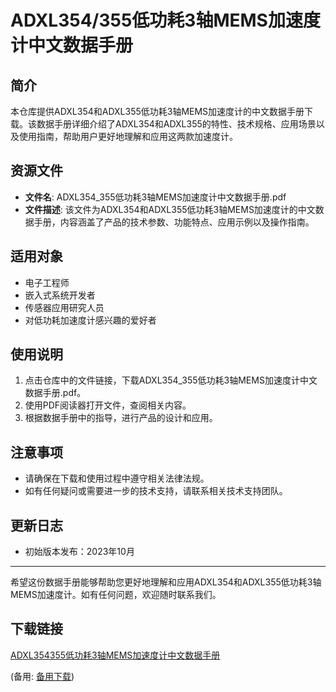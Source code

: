 # ADXL354/355低功耗3轴MEMS加速度计中文数据手册

## 简介
本仓库提供ADXL354和ADXL355低功耗3轴MEMS加速度计的中文数据手册下载。该数据手册详细介绍了ADXL354和ADXL355的特性、技术规格、应用场景以及使用指南，帮助用户更好地理解和应用这两款加速度计。

## 资源文件
- **文件名**: ADXL354_355低功耗3轴MEMS加速度计中文数据手册.pdf
- **文件描述**: 该文件为ADXL354和ADXL355低功耗3轴MEMS加速度计的中文数据手册，内容涵盖了产品的技术参数、功能特点、应用示例以及操作指南。

## 适用对象
- 电子工程师
- 嵌入式系统开发者
- 传感器应用研究人员
- 对低功耗加速度计感兴趣的爱好者

## 使用说明
1. 点击仓库中的文件链接，下载ADXL354_355低功耗3轴MEMS加速度计中文数据手册.pdf。
2. 使用PDF阅读器打开文件，查阅相关内容。
3. 根据数据手册中的指导，进行产品的设计和应用。

## 注意事项
- 请确保在下载和使用过程中遵守相关法律法规。
- 如有任何疑问或需要进一步的技术支持，请联系相关技术支持团队。

## 更新日志
- 初始版本发布：2023年10月

---

希望这份数据手册能够帮助您更好地理解和应用ADXL354和ADXL355低功耗3轴MEMS加速度计。如有任何问题，欢迎随时联系我们。

## 下载链接
[ADXL354355低功耗3轴MEMS加速度计中文数据手册](https://pan.quark.cn/s/935e6ddedc02) 

(备用: [备用下载](https://pan.baidu.com/s/1lZjdiOOicAE7mEJXbBVpug?pwd=1234))
